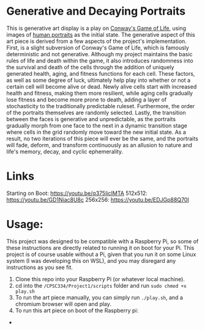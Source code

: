 # Generative and Decaying Portraits
This is generative art display is a play on [Conway's Game of Life](https://en.wikipedia.org/wiki/Conway%27s_Game_of_Life), using images of [human portraits](https://www.kaggle.com/datasets/arnaud58/flickrfaceshq-dataset-ffhq/data?select=00031.png) as the initial state. The generative aspect of this art piece is derived from a few aspects of the project's implementation. First, is a slight subversion of Conway's Game of Life, which is famously deterministic and not generative. Although my project maintains the basic rules of life and death within the game, it also introduces randomness into the survival and death of the cells through the addition of uniquely generated health, aging, and fitness functions for each cell. These factors, as well as some degree of luck, ultimately help play into whether or not a certain cell will become alive or dead. Newly alive cells start with increased health and fitness, making them more resilient, while aging cells gradually lose fitness and become more prone to death, adding a layer of stochasticity to the traditionally predictable ruleset. Furthermore, the order of the portraits themselves are randomly selected. Lastly, the transition between the faces is generative and unpredictable, as the portraits gradually morph from one face to the next in a dynamic transition stage where cells in the grid randomly move toward the new initial state. As a result, no two iterations of this piece will ever be the same, and the portraits will fade, deform, and transform continuously as an allusion to nature and life's memory, decay, and cyclic ephemerality. 

# Links
Starting on Boot: https://youtu.be/q375IicIMTA
512x512: https://youtu.be/GD1Niac8U8c
256x256: https://youtu.be/EDJGp88Q70I

# Usage:
This project was designed to be compatible with a Raspberry Pi, so some of these instructions are directly related to running it on boot for your Pi. This project is of course usable without a Pi, given that you run it on some Linux system (I was developing this on WSL), and you may disregard any instructions as you see fit.

1. Clone this repo into your Raspberry Pi (or whatever local machine).
2. cd into the `/CPSC334/Project1/scripts` folder and run `sudo chmod +x play.sh`
3. To run the art piece manually, you can simply run `./play.sh`, and a chromium browser will open and play.
4. To run this art piece on boot of the Raspberry pi:
  - 
